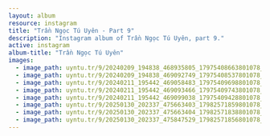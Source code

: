 ```yaml
---
layout: album
resource: instagram
title: "Trần Ngọc Tú Uyên - Part 9"
description: "Instagram album of Trần Ngọc Tú Uyên, part 9."
active: instagram
album-title: "Trần Ngọc Tú Uyên"
images:
  - image_path: uyntu.tr/9/20240209_194838_468935805_17975408663801078_8120890615059093162_n.jpg
  - image_path: uyntu.tr/9/20240209_194838_469092749_17975408537801078_2477839701445536549_n.jpg
  - image_path: uyntu.tr/9/20240211_195442_469058483_17975409698801078_1653615769192060540_n.jpg
  - image_path: uyntu.tr/9/20240211_195442_469093466_17975409743801078_3059518184054614290_n.jpg
  - image_path: uyntu.tr/9/20240211_195442_469099038_17975409428801078_5955353847544881580_n.jpg
  - image_path: uyntu.tr/9/20250130_202337_475663403_17982571859801078_1739596679048560498_n.jpg
  - image_path: uyntu.tr/9/20250130_202337_475663404_17982571838801078_2987078088900396762_n.jpg
  - image_path: uyntu.tr/9/20250130_202337_475847529_17982571856801078_742588902787594329_n.jpg
---
```

